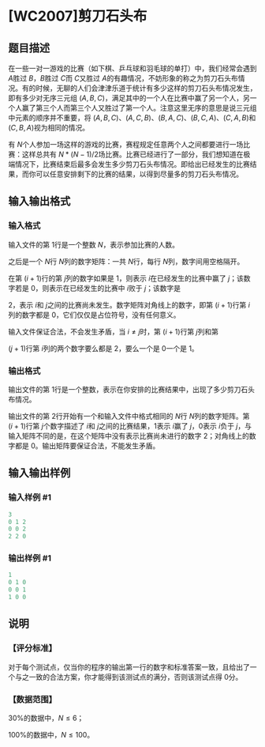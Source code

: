 # [WC2007]剪刀石头布

## 题目描述

在一些一对一游戏的比赛（如下棋、乒乓球和羽毛球的单打）中，我们经常会遇到 $A$胜过 $B$，$B$胜过 $C$而 $C$又胜过 $A$的有趣情况，不妨形象的称之为剪刀石头布情况。有的时候，无聊的人们会津津乐道于统计有多少这样的剪刀石头布情况发生，即有多少对无序三元组 $(A,B,C)$，满足其中的一个人在比赛中赢了另一个人，另一个人赢了第三个人而第三个人又胜过了第一个人。注意这里无序的意思是说三元组中元素的顺序并不重要，将 $(A, B, C)$、$(A, C, B)$、$(B, A, C)$、$(B, C, A)$、$(C, A, B)$和 $(C, B, A)$视为相同的情况。

有 $N$个人参加一场这样的游戏的比赛，赛程规定任意两个人之间都要进行一场比赛：这样总共有 $N*(N-1)/2$场比赛。比赛已经进行了一部分，我们想知道在极端情况下，比赛结束后最多会发生多少剪刀石头布情况。即给出已经发生的比赛结果，而你可以任意安排剩下的比赛的结果，以得到尽量多的剪刀石头布情况。

## 输入输出格式

### 输入格式

输入文件的第 $1$行是一个整数 $N$，表示参加比赛的人数。

之后是一个 $N$行 $N$列的数字矩阵：一共 $N$行，每行 $N$列，数字间用空格隔开。

在第 $(i+1)$行的第 $j$列的数字如果是 $1$，则表示 $i$在已经发生的比赛中赢了 $j$；该数字若是 $0$，则表示在已经发生的比赛中 $i$败于 $j$；该数字是

$2$，表示 $i$和 $j$之间的比赛尚未发生。数字矩阵对角线上的数字，即第 $(i+1)$行第 $i$列的数字都是 $0$，它们仅仅是占位符号，没有任何意义。

输入文件保证合法，不会发生矛盾，当 $i \neq j$时，第 $(i+1)$行第 $j$列和第

$(j+1)$行第 $i$列的两个数字要么都是 $2$，要么一个是 $0$一个是 $1$。

### 输出格式

输出文件的第 $1$行是一个整数，表示在你安排的比赛结果中，出现了多少剪刀石头布情况。

输出文件的第 $2$行开始有一个和输入文件中格式相同的 $N$行 $N$列的数字矩阵。第 $(i+1)$行第 $j$个数字描述了 $i$和 $j$之间的比赛结果，$1$表示 $i$赢了 $j$，$0$表示 $i$负于 $j$，与输入矩阵不同的是，在这个矩阵中没有表示比赛尚未进行的数字 $2$；对角线上的数字都是 $0$。输出矩阵要保证合法，不能发生矛盾。

## 输入输出样例

### 输入样例 #1

```cpp
3
0 1 2
0 0 2
2 2 0

```
### 输出样例 #1

```cpp
1
0 1 0
0 0 1
1 0 0

```
## 说明

### 【评分标准】

对于每个测试点，仅当你的程序的输出第一行的数字和标准答案一致，且给出了一个与之一致的合法方案，你才能得到该测试点的满分，否则该测试点得 $0$分。

### 【数据范围】

$30$%的数据中，$N \leq 6$；

$100$%的数据中，$N \leq 100$。

